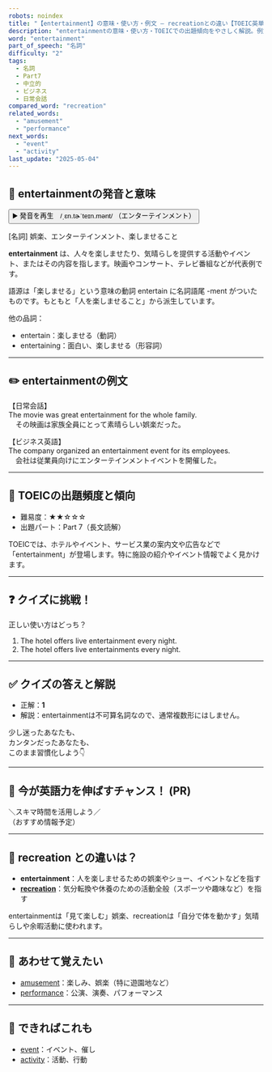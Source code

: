 ```yaml
---
robots: noindex
title: "【entertainment】の意味・使い方・例文 ― recreationとの違い【TOEIC英単語】"
description: "entertainmentの意味・使い方・TOEICでの出題傾向をやさしく解説。例文・クイズ付きでrecreationとの違いもわかりやすく学べます。"
word: "entertainment"
part_of_speech: "名詞"
difficulty: "2"
tags:
  - 名詞
  - Part7
  - 中立的
  - ビジネス
  - 日常会話
compared_word: "recreation"
related_words:
  - "amusement"
  - "performance"
next_words:
  - "event"
  - "activity"
last_update: "2025-05-04"
---
```


## 🔰 entertainmentの発音と意味

<button class="play-audio" onclick="playTTS('entertainment')">
  <span class="play-audio-main">
    ▶️ 発音を再生　/ˌɛn.tɚˈteɪn.mənt/
  </span>
  <span class="play-audio-sub">
    （エンターテインメント）
  </span>
</button>

[名詞] 娯楽、エンターテインメント、楽しませること

**entertainment** は、人々を楽しませたり、気晴らしを提供する活動やイベント、またはその内容を指します。映画やコンサート、テレビ番組などが代表例です。

語源は「楽しませる」という意味の動詞 entertain に名詞語尾 -ment がついたものです。もともと「人を楽しませること」から派生しています。

他の品詞：  
- entertain：楽しませる（動詞）
- entertaining：面白い、楽しませる（形容詞）

---

## ✏️ entertainmentの例文

【日常会話】  
The movie was great entertainment for the whole family.  
　その映画は家族全員にとって素晴らしい娯楽だった。

【ビジネス英語】  
The company organized an entertainment event for its employees.  
　会社は従業員向けにエンターテインメントイベントを開催した。

---

## 🎯 TOEICの出題頻度と傾向

- 難易度：★★☆☆☆
- 出題パート：Part 7（長文読解）

TOEICでは、ホテルやイベント、サービス業の案内文や広告などで「entertainment」が登場します。特に施設の紹介やイベント情報でよく見かけます。

---

## ❓ クイズに挑戦！

正しい使い方はどっち？

1. The hotel offers live entertainment every night.  
2. The hotel offers live entertainments every night.

---

## ✅ クイズの答えと解説

- 正解：**1**
- 解説：entertainmentは不可算名詞なので、通常複数形にはしません。

少し迷ったあなたも、  
カンタンだったあなたも、  
このまま習慣化しよう👇️

---

## 🚀 今が英語力を伸ばすチャンス！ (PR)

<div class="info-center">
＼スキマ時間を活用しよう／<br>  
（おすすめ情報予定）
</div>

---

## 🤔  recreation との違いは？

- **entertainment**：人を楽しませるための娯楽やショー、イベントなどを指す
- **[recreation](/recreation)**：気分転換や休養のための活動全般（スポーツや趣味など）を指す

entertainmentは「見て楽しむ」娯楽、recreationは「自分で体を動かす」気晴らしや余暇活動に使われます。

---

## 🧩 あわせて覚えたい

- [amusement](/amusement)：楽しみ、娯楽（特に遊園地など）
- [performance](/performance)：公演、演奏、パフォーマンス

---

## 📖 できればこれも

- [event](/event)：イベント、催し
- [activity](/activity)：活動、行動

<!-- cvid: aid29_bid06 -->

